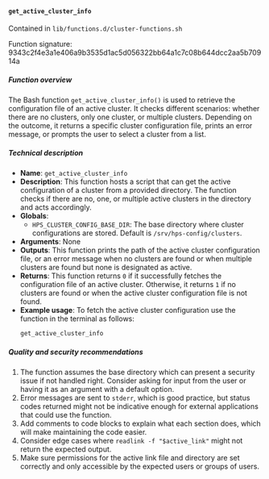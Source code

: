 #### `get_active_cluster_info`

Contained in `lib/functions.d/cluster-functions.sh`

Function signature: 9343c2f4e3a1e406a9b3535d1ac5d056322bb64a1c7c08b644dcc2aa5b70914a

##### Function overview
The Bash function `get_active_cluster_info()` is used to retrieve the configuration file of an active cluster. It checks different scenarios: whether there are no clusters, only one cluster, or multiple clusters. Depending on the outcome, it returns a specific cluster configuration file, prints an error message, or prompts the user to select a cluster from a list.

##### Technical description

- **Name**: `get_active_cluster_info`
- **Description**: This function hosts a script that can get the active configuration of a cluster from a provided directory. The function checks if there are no, one, or multiple active clusters in the directory and acts accordingly. 
- **Globals**: 
  - `HPS_CLUSTER_CONFIG_BASE_DIR`: The base directory where cluster configurations are stored. Default is `/srv/hps-config/clusters`.
- **Arguments**: None
- **Outputs**: This function prints the path of the active cluster configuration file, or an error message when no clusters are found or when multiple clusters are found but none is designated as active.
- **Returns**: This function returns `0` if it successfully fetches the configuration file of an active cluster. Otherwise, it returns `1` if no clusters are found or when the active cluster configuration file is not found.
- **Example usage**: To fetch the active cluster configuration use the function in the terminal as follows:
    ```bash
    get_active_cluster_info
    ```
##### Quality and security recommendations
1. The function assumes the base directory which can present a security issue if not handled right. Consider asking for input from the user or having it as an argument with a default option.
2. Error messages are sent to `stderr`, which is good practice, but status codes returned might not be indicative enough for external applications that could use the function.
3. Add comments to code blocks to explain what each section does, which will make maintaining the code easier.
4. Consider edge cases where `readlink -f "$active_link"` might not return the expected output.
5. Make sure permissions for the active link file and directory are set correctly and only accessible by the expected users or groups of users.

